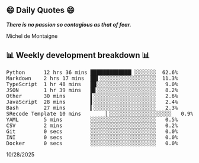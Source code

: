 ## 😄 Daily Quotes 😄

_**There is no passion so contagious as that of fear.**_

Michel de Montaigne



## 📊 Weekly development breakdown 📊

<pre>Python      12 hrs 36 mins █████████████▏░░░░░░░  62.6%
Markdown    2 hrs 17 mins  ██▍░░░░░░░░░░░░░░░░░░  11.3%
TypeScript  1 hr 48 mins   █▉░░░░░░░░░░░░░░░░░░░   9.0%
JSON        1 hr 39 mins   █▋░░░░░░░░░░░░░░░░░░░   8.2%
Other       30 mins        ▌░░░░░░░░░░░░░░░░░░░░   2.6%
JavaScript  28 mins        ▌░░░░░░░░░░░░░░░░░░░░   2.4%
Bash        27 mins        ▍░░░░░░░░░░░░░░░░░░░░   2.3%
SRecode Template 10 mins        ▏░░░░░░░░░░░░░░░░░░░░   0.9%
YAML        5 mins         ░░░░░░░░░░░░░░░░░░░░░   0.5%
CSV         2 mins         ░░░░░░░░░░░░░░░░░░░░░   0.2%
Git         0 secs         ░░░░░░░░░░░░░░░░░░░░░   0.0%
INI         0 secs         ░░░░░░░░░░░░░░░░░░░░░   0.0%
Docker      0 secs         ░░░░░░░░░░░░░░░░░░░░░   0.0%</pre>

10/28/2025